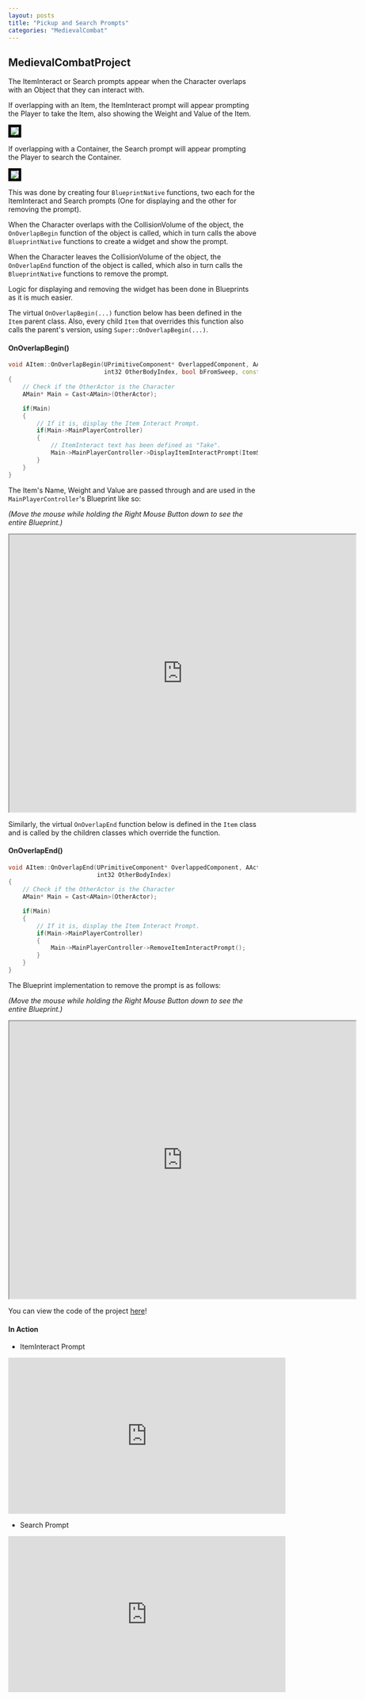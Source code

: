 ```yaml
---
layout: posts
title: "Pickup and Search Prompts"
categories: "MedievalCombat"
---
```


## MedievalCombatProject

The ItemInteract or Search prompts appear when the Character overlaps with an Object that they can interact with.

If overlapping with an Item, the ItemInteract prompt will appear prompting the Player to take the Item, also showing the Weight and Value 
of the Item.

<img src = "/postassets/ItemInteractPrompt.png" style="border:5px solid black">

If overlapping with a Container, the Search prompt will appear prompting the Player to search the Container.

<img src = "/postassets/SearchPrompt.png" style="border:5px solid black">

This was done by creating four `BlueprintNative` functions, two each for the ItemInteract and Search prompts
(One for displaying and the other for removing the prompt). 

When the Character overlaps with the CollisionVolume of the object, the `OnOverlapBegin` function of the object is called, which in
turn calls the above `BlueprintNative` functions to create a widget and show the prompt. 

When the Character leaves the CollisionVolume of the object, the `OnOverlapEnd` function of the object is called, which also in
turn calls the `BlueprintNative` functions to remove the prompt.  

Logic for displaying and removing the widget has been done in Blueprints as it is much easier.

The virtual `OnOverlapBegin(...)` function below has been defined in the `Item` parent class. Also, every child `Item` that overrides this function
also calls the parent's version, using `Super::OnOverlapBegin(...)`.

#### OnOverlapBegin()
```cpp
void AItem::OnOverlapBegin(UPrimitiveComponent* OverlappedComponent, AActor* OtherActor, UPrimitiveComponent* OtherComp,
                           int32 OtherBodyIndex, bool bFromSweep, const FHitResult& SweepResult)
{
	// Check if the OtherActor is the Character
	AMain* Main = Cast<AMain>(OtherActor);

	if(Main)
	{
		// If it is, display the Item Interact Prompt.
		if(Main->MainPlayerController)
		{
			// ItemInteract text has been defined as "Take". 
			Main->MainPlayerController->DisplayItemInteractPrompt(ItemStructure.ItemDisplayName.ToString(), ItemStructure.Weight, ItemStructure.Value, ItemInteractText);
		}
	}
}
```
The Item's Name, Weight and Value are passed through and are used in the `MainPlayerController`'s Blueprint like so:

*(Move the mouse while holding the Right Mouse Button down to see the entire Blueprint.)*
<iframe src="https://blueprintue.com/render/s06cjcma" width="700" height="560" scrolling="no" allowfullscreen></iframe>

Similarly, the virtual `OnOverlapEnd` function below is defined in the `Item` class and is called by the children classes which override the function.

#### OnOverlapEnd()
```cpp
void AItem::OnOverlapEnd(UPrimitiveComponent* OverlappedComponent, AActor* OtherActor, UPrimitiveComponent* OtherComp,
                         int32 OtherBodyIndex)
{
	// Check if the OtherActor is the Character
	AMain* Main = Cast<AMain>(OtherActor);

	if(Main)
	{
		// If it is, display the Item Interact Prompt.
		if(Main->MainPlayerController)
		{			
			Main->MainPlayerController->RemoveItemInteractPrompt();
		}
	}
}
```
The Blueprint implementation to remove the prompt is as follows:

*(Move the mouse while holding the Right Mouse Button down to see the entire Blueprint.)*
<iframe src="https://blueprintue.com/render/zozqtwx9" width="700" height="560" scrolling="no" allowfullscreen></iframe>

You can view the code of the project [here](https://github.com/1Gokul/MedievalCombatProject)!

#### In Action 

- ItemInteract Prompt
<iframe src="https://www.youtube.com/embed/3ONy3fMEnmE" width="560" height="315" frameborder="0"> </iframe> 

- Search Prompt
<iframe src="https://www.youtube.com/embed/s4wPKBajsEo" width="560" height="315" frameborder="0"> </iframe> 